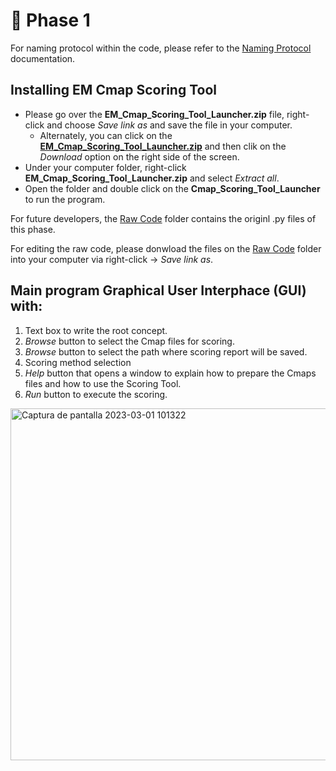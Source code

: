# :file_folder: Phase 1
For naming protocol within the code, please refer to the [Naming Protocol](https://github.com/RMejiaE/EM-Cmap-Scoring-Tool/blob/main/Phase%201/Naming%20Protocol.md) documentation.
## Installing EM Cmap Scoring Tool
- Please go over the **EM_Cmap_Scoring_Tool_Launcher.zip** file, right-click and choose *Save link as* and save the file in your computer.
  - Alternately, you can click on the [**EM_Cmap_Scoring_Tool_Launcher.zip**](https://github.com/RMejiaE/EM-Cmap-Scoring-Tool/blob/main/Phase%201/EM_Cmap_Scoring_Tool_Launcher.zip) and then clik on the *Download* option on the right side of the screen.
- Under your computer folder, right-click **EM_Cmap_Scoring_Tool_Launcher.zip** and select *Extract all*.
- Open the folder and double click on the **Cmap_Scoring_Tool_Launcher** to run the program.

For future developers, the [Raw Code](https://github.com/RMejiaE/EM-Cmap-Scoring-Tool/tree/main/Phase%201/Raw%20Code) folder contains the originl .py files of this phase.

For editing the raw code, please donwload the files on the [Raw Code](https://github.com/RMejiaE/EM-Cmap-Scoring-Tool/tree/main/Phase%201/Raw%20Code) folder into your computer via right-click -> *Save link as*.

## Main program Graphical User Interphace (GUI) with:
1. Text box to write the root concept.
2. *Browse* button to select the Cmap files for scoring.
3. *Browse* button to select the path where scoring report will be saved.
4. Scoring method selection
5. *Help* button that opens a window to explain how to prepare the Cmaps files and how to use the Scoring Tool.
6. *Run* button to execute the scoring.

<img width="563" alt="Captura de pantalla 2023-03-01 101322" src="https://user-images.githubusercontent.com/78668372/222183073-9f7afbb2-b3eb-47f7-8aef-485e7764fb37.png">
